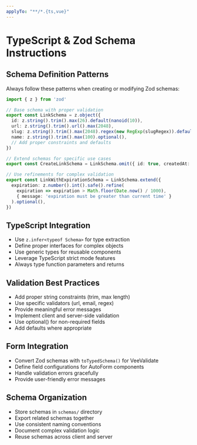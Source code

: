 ```yaml
---
applyTo: "**/*.{ts,vue}"
---
```


# TypeScript & Zod Schema Instructions

## Schema Definition Patterns
Always follow these patterns when creating or modifying Zod schemas:

```typescript
import { z } from 'zod'

// Base schema with proper validation
export const LinkSchema = z.object({
  id: z.string().trim().max(26).default(nanoid(10)),
  url: z.string().trim().url().max(2048),
  slug: z.string().trim().max(2048).regex(new RegExp(slugRegex)).default(nanoid()),
  name: z.string().trim().max(100).optional(),
  // Add proper constraints and defaults
})

// Extend schemas for specific use cases
export const CreateLinkSchema = LinkSchema.omit({ id: true, createdAt: true })

// Use refinements for complex validation
export const LinkWithExpirationSchema = LinkSchema.extend({
  expiration: z.number().int().safe().refine(
    expiration => expiration > Math.floor(Date.now() / 1000),
    { message: 'expiration must be greater than current time' }
  ).optional(),
})
```

## TypeScript Integration
- Use `z.infer<typeof Schema>` for type extraction
- Define proper interfaces for complex objects
- Use generic types for reusable components
- Leverage TypeScript strict mode features
- Always type function parameters and returns

## Validation Best Practices
- Add proper string constraints (trim, max length)
- Use specific validators (url, email, regex)
- Provide meaningful error messages
- Implement client and server-side validation
- Use optional() for non-required fields
- Add defaults where appropriate

## Form Integration
- Convert Zod schemas with `toTypedSchema()` for VeeValidate
- Define field configurations for AutoForm components
- Handle validation errors gracefully
- Provide user-friendly error messages

## Schema Organization
- Store schemas in `schemas/` directory
- Export related schemas together
- Use consistent naming conventions
- Document complex validation logic
- Reuse schemas across client and server
